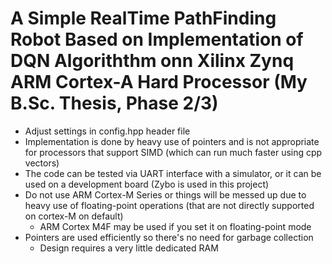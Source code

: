 # A Simple RealTime PathFinding Robot Based on Implementation of DQN Algoriththm onn Xilinx Zynq ARM Cortex-A Hard Processor (My B.Sc. Thesis, Phase 2/3)
+ Adjust settings in config.hpp header file
+ Implementation is done by heavy use of pointers and is not appropriate for processors that support SIMD (which can run much faster using cpp vectors)
+ The code can be tested via UART interface with a simulator, or it can be used on a development board (Zybo is used in this project)
+ Do not use ARM Cortex-M Series or things will be messed up due to heavy use of floating-point operations (that are not directly supported on cortex-M on default)
  * ARM Cortex M4F may be used if you set it on floating-point mode
+ Pointers are used efficiently so there's no need for garbage collection
  * Design requires a very little dedicated RAM
